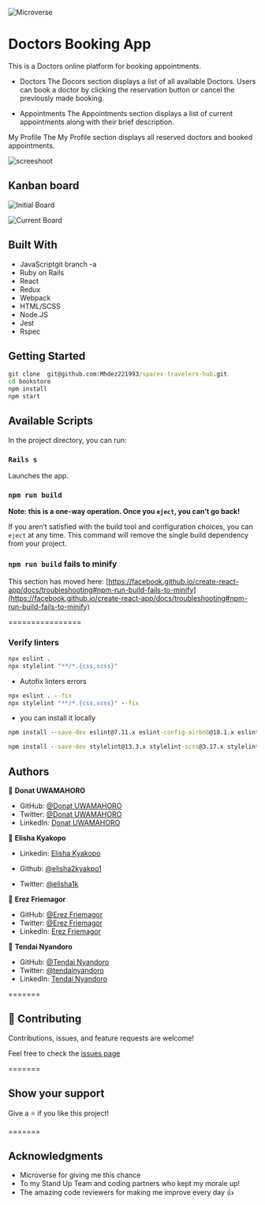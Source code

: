 ![Microverse](https://img.shields.io/badge/Microverse-blueviolet)
# Doctors Booking App
This is a Doctors online platform for booking appointments.

* Doctors
The Docors section displays a list of all available Doctors. Users can book a doctor by clicking the reservation button or cancel the previously made booking.

* Appointments
The Appointments section displays a list of current appointments along with their brief description. 

My Profile
The My Profile section displays all reserved doctors and booked appointments.

![screeshoot]()

## Kanban board
![Initial Board](https://user-images.githubusercontent.com/30318155/142570220-2737354f-0fc5-41df-8566-f40ddf6b3f6e.png)


![Current Board](https://user-images.githubusercontent.com/30318155/142569915-26dae751-3f89-4040-8f47-0ac676dc646b.png)
## Built With
- JavaScriptgit branch -a
- Ruby on Rails
- React
- Redux
- Webpack
- HTML/SCSS
- Node.JS
- Jest
- Rspec


## Getting Started

```cmd
git clone  git@github.com:Mhdez221993/spacex-travelers-hub.git
cd bookstore
npm install
npm start
```

## Available Scripts


In the project directory, you can run:


### `Rails s`

Launches the app.

### `npm run build`



**Note: this is a one-way operation. Once you `eject`, you can’t go back!**

If you aren’t satisfied with the build tool and configuration choices, you can `eject` at any time. This command will remove the single build dependency from your project.


### `npm run build` fails to minify

This section has moved here: [https://facebook.github.io/create-react-app/docs/troubleshooting#npm-run-build-fails-to-minify](https://facebook.github.io/create-react-app/docs/troubleshooting#npm-run-build-fails-to-minify)

================

### Verify linters

```cmd
npx eslint .
npx stylelint "**/*.{css,scss}"
```
- Autofix linters errors

```cmd
npx eslint . --fix
npx stylelint "**/*.{css,scss}" --fix
```

- you can install it locally

```cmd
npm install --save-dev eslint@7.11.x eslint-config-airbnb@18.1.x eslint-plugin-import@2.22.x eslint-plugin-jsx-a11y@6.2.x eslint-plugin-react@7.20.x eslint-plugin-react-hooks@2.5.x babel-eslint@10.1.x

npm install --save-dev stylelint@13.3.x stylelint-scss@3.17.x stylelint-config-standard@20.0.x stylelint-csstree-validator
```

## Authors

👤 **Donat UWAMAHORO**

- GitHub: [@Donat UWAMAHORO](https://github.com/uwadonat)
- Twitter: [@Donat UWAMAHORO](https://twitter.com/uwahoroDonat)
- LinkedIn: [Donat UWAMAHORO](https://www.linkedin.com/in/uwadonat/)


👤 **Elisha Kyakopo**

- Linkedin: [Elisha Kyakopo](https://www.linkedin.com/in/elisha-kyakopo/)
  
- Github: [@elisha2kyakpo1](https://github.com/elisha2kyakpo1)
- Twitter: [@elisha1k](https://twitter.com/Elisha1k)


👤 **Erez Friemagor**


- GitHub: [@Erez Friemagor](https://github.com/erezfree29)
- Twitter: [@Erez Friemagor](https://twitter.com/friemagor)
- LinkedIn: [Erez Friemagor](https://www.linkedin.com/in/tendai-nyandoro/)


👤 **Tendai Nyandoro**

- GitHub: [@Tendai Nyandoro](https://github.com/tnyandoro)
- Twitter: [@tendainyandoro](https://twitter.com/tendainyandoro)
- LinkedIn: [Tendai Nyandoro](https://www.linkedin.com/in/tendai-nyandoro/)

=======

## 🤝 Contributing

Contributions, issues, and feature requests are welcome!

Feel free to check the [issues page](https://github.com/Mhdez221993/spacex-travelers-hub/issues)

=======

## Show your support

Give a ⭐️ if you like this project!

=======

## Acknowledgments
- Microverse for giving me this chance
- To my Stand Up Team and coding partners who kept my morale up!
- The amazing code reviewers for making me improve every day :thumbsup: